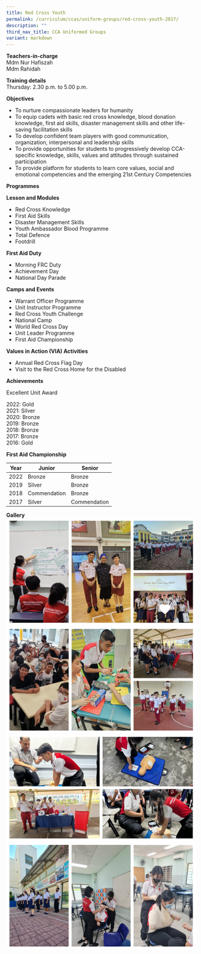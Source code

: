 ```yaml
---
title: Red Cross Youth
permalink: /curriculum/ccas/uniform-groups/red-cross-youth-2017/
description: ""
third_nav_title: CCA Uniformed Groups
variant: markdown
---
```

**Teachers-in-charge**  
Mdm Nur Hafiszah  
Mdm Rahidah

**Training details**  
Thursday: 2.30 p.m. to 5.00 p.m.

**Objectives**

*   To nurture compassionate leaders for humanity
*   To equip cadets with basic red cross knowledge, blood donation knowledge, first aid skills, disaster management skills and other life-saving facilitation skills
*   To develop confident team players with good communication, organization, interpersonal and leadership skills
*   To provide opportunities for students to progressively develop CCA-specific knowledge, skills, values and attitudes through sustained participation
*   To provide platform for students to learn core values, social and emotional competencies and the emerging 21st Century Competencies

**Programmes**

**Lesson and Modules**

*   Red Cross Knowledge
*   First Aid Skills
*   Disaster Management Skills
*   Youth Ambassador Blood Programme
*   Total Defence
*   Footdrill

**First Aid Duty**

*   Morning FRC Duty
*   Achievement Day
*   National Day Parade

**Camps and Events**

*   Warrant Officer Programme
*   Unit Instructor Programme
*   Red Cross Youth Challenge
*   National Camp
*   World Red Cross Day
*   Unit Leader Programme
*   First Aid Championship

**Values in Action (VIA) Activities**

*   Annual Red Cross Flag Day
*   Visit to the Red Cross Home for the Disabled

**Achievements**

Excellent Unit Award

2022: Gold <br>
2021: Silver<br>
2020: Bronze<br>
2019: Bronze  
2018: Bronze  
2017: Bronze  
2016: Gold

**First Aid Championship**

| Year | Junior | Senior |
| -------- | -------- | -------- |
| 2022    | Bronze   | Bronze     |
| 2019     | Silver     | Bronze    |
| 2018     | Commendation     | Bronze    |
| 2017     | Silver     | Commendation    |


**Gallery**
![](/images/RCYSlide1.JPG)
![](/images/RCYSlide2.JPG)
![](/images/RCYSlide3.JPG)
![](/images/RCYSlide4.JPG)